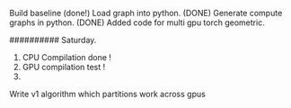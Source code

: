 Build baseline (done!)
Load graph into python. (DONE)
Generate compute graphs in python. (DONE)
Added code for multi gpu torch geometric.

########## Saturday.
1. CPU Compilation done !
2. GPU compilation test !
3. 
Write v1 algorithm which partitions work across gpus
